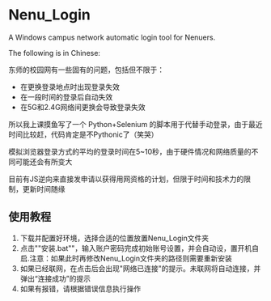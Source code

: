 # Nenu_Login
A Windows campus network automatic login tool for Nenuers.

The following is in Chinese:

东师的校园网有一些固有的问题，包括但不限于：
- 在更换登录地点时出现登录失效
- 在一段时间的登录后自动失效
- 在5G和2.4G网络间更换会导致登录失效

所以我上课摸鱼写了一个 Python+Selenium 的脚本用于代替手动登录，由于最近时间比较赶，代码肯定是不Pythonic了（笑哭）

模拟浏览器登录方式的平均的登录时间在5~10秒，由于硬件情况和网络质量的不同可能还会有所变大

目前有JS逆向来直接发申请以获得用网资格的计划，但限于时间和技术力的限制，更新时间随缘

## 使用教程
1. 下载并配置好环境，选择合适的位置放置Nenu_Login文件夹
2. 点击""安装.bat""，输入账户密码完成初始账号设置，并会自动设，置开机自启.注意：如果此时再修改Nenu_Login文件夹的路径则需要重新安装
3. 如果已经联网，在点击后会出现"网络已连接"的提示。未联网将自动连接，并弹出“连接成功”的提示
4. 如果有报错，请根据错误信息执行操作
